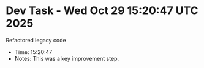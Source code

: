 # Dev Task - Wed Oct 29 15:20:47 UTC 2025
Refactored legacy code
- Time: 15:20:47
- Notes: This was a key improvement step.
